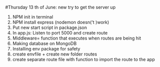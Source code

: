 #Thursday 13 th of June: new try to get the server up
1. NPM init in terminal
2. NPM install express (nodemon doesn('t )work)
3. Put new start script in package.json
4. In app.js: Listen to port 5000 and create route 
5. Middleware= function that executes when routes are being hit
6. Making database on MongoDB
7. Installing env package for safety
8. create envfile + create new folder routes
9. create separate route file with function to import the route to the app
